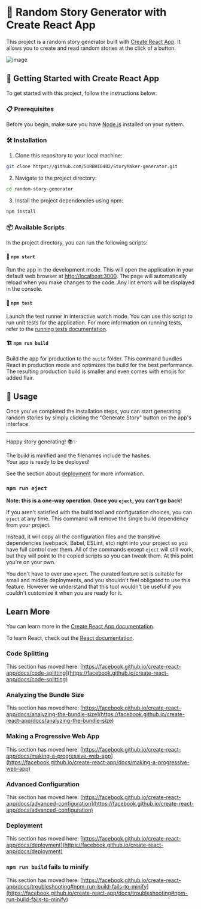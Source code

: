 # 📖 Random Story Generator with Create React App


This project is a random story generator built with [Create React App](https://github.com/facebook/create-react-app). It allows you to create and read random stories at the click of a button. 

![image](https://github.com/SURBHI0402/StoryMaker/assets/81684867/e0ebe562-755b-47d7-bb8a-43225f7b3a89)

## 🚀 Getting Started with Create React App

To get started with this project, follow the instructions below:

### 📋 Prerequisites

Before you begin, make sure you have [Node.js](https://nodejs.org/en/) installed on your system.

### 🛠️ Installation

1. Clone this repository to your local machine:

```bash
git clone https://github.com/SURBHI0402/StoryMaker-generator.git
```

2. Navigate to the project directory:

```bash
cd random-story-generator
```

3. Install the project dependencies using npm:

```bash
npm install
```

### 📦 Available Scripts

In the project directory, you can run the following scripts:

#### 🏃 `npm start`

Run the app in the development mode. This will open the application in your default web browser at [http://localhost:3000](http://localhost:3000). The page will automatically reload when you make changes to the code. Any lint errors will be displayed in the console.

#### 🧪 `npm test`

Launch the test runner in interactive watch mode. You can use this script to run unit tests for the application. For more information on running tests, refer to the [running tests documentation](https://facebook.github.io/create-react-app/docs/running-tests).

#### 🏗️ `npm run build`

Build the app for production to the `build` folder. This command bundles React in production mode and optimizes the build for the best performance. The resulting production build is smaller and even comes with emojis for added flair.

## 📝 Usage

Once you've completed the installation steps, you can start generating random stories by simply clicking the "Generate Story" button on the app's interface.

---

Happy story generating! 📚✨

The build is minified and the filenames include the hashes.\
Your app is ready to be deployed!

See the section about [deployment](https://facebook.github.io/create-react-app/docs/deployment) for more information.

### `npm run eject`

**Note: this is a one-way operation. Once you `eject`, you can't go back!**

If you aren't satisfied with the build tool and configuration choices, you can `eject` at any time. This command will remove the single build dependency from your project.

Instead, it will copy all the configuration files and the transitive dependencies (webpack, Babel, ESLint, etc) right into your project so you have full control over them. All of the commands except `eject` will still work, but they will point to the copied scripts so you can tweak them. At this point you're on your own.

You don't have to ever use `eject`. The curated feature set is suitable for small and middle deployments, and you shouldn't feel obligated to use this feature. However we understand that this tool wouldn't be useful if you couldn't customize it when you are ready for it.

## Learn More

You can learn more in the [Create React App documentation](https://facebook.github.io/create-react-app/docs/getting-started).

To learn React, check out the [React documentation](https://reactjs.org/).

### Code Splitting

This section has moved here: [https://facebook.github.io/create-react-app/docs/code-splitting](https://facebook.github.io/create-react-app/docs/code-splitting)

### Analyzing the Bundle Size

This section has moved here: [https://facebook.github.io/create-react-app/docs/analyzing-the-bundle-size](https://facebook.github.io/create-react-app/docs/analyzing-the-bundle-size)

### Making a Progressive Web App

This section has moved here: [https://facebook.github.io/create-react-app/docs/making-a-progressive-web-app](https://facebook.github.io/create-react-app/docs/making-a-progressive-web-app)

### Advanced Configuration

This section has moved here: [https://facebook.github.io/create-react-app/docs/advanced-configuration](https://facebook.github.io/create-react-app/docs/advanced-configuration)

### Deployment

This section has moved here: [https://facebook.github.io/create-react-app/docs/deployment](https://facebook.github.io/create-react-app/docs/deployment)

### `npm run build` fails to minify

This section has moved here: [https://facebook.github.io/create-react-app/docs/troubleshooting#npm-run-build-fails-to-minify](https://facebook.github.io/create-react-app/docs/troubleshooting#npm-run-build-fails-to-minify)
